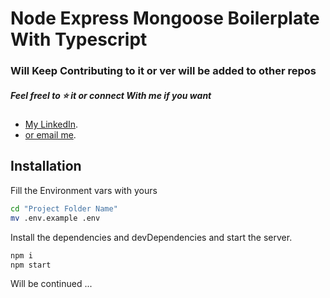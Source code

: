 # Node Express Mongoose Boilerplate With Typescript

### Will Keep Contributing to it or ver will be added to other repos

##### Feel freel to ⭐ it or connect With me if you want

- [My LinkedIn](https://www.linkedin.com/in/alif90/).
- [or email me](mailto:ali.f90@outlook.com).

## Installation

Fill the Environment vars with yours

```sh
cd "Project Folder Name"
mv .env.example .env
```

Install the dependencies and devDependencies and start the server.

```sh
npm i
npm start
```

Will be continued ...
